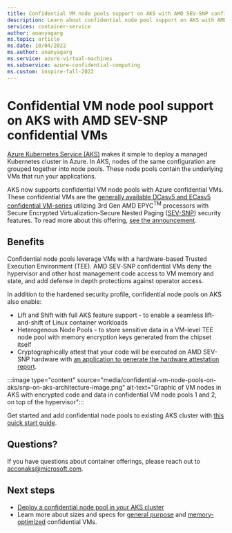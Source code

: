 ```yaml
---
title: Confidential VM node pools support on AKS with AMD SEV-SNP confidential VMs
description: Learn about confidential node pool support on AKS with AMD SEV-SNP confidential VMs
services: container-service
author: ananyagarg
ms.topic: article
ms.date: 10/04/2022
ms.author: ananyagarg
ms.service: azure-virtual-machines
ms.subservice: azure-confidential-computing
ms.custom: inspire-fall-2022
---
```


# Confidential VM node pool support on AKS with AMD SEV-SNP confidential VMs

[Azure Kubernetes Service (AKS)](/azure/aks/) makes it simple to deploy a managed Kubernetes cluster in Azure. In AKS, nodes of the same configuration are grouped together into node pools. These node pools contain the underlying VMs that run your applications. 

AKS now supports confidential VM node pools with Azure confidential VMs. These confidential VMs are the [generally available DCasv5 and ECasv5 confidential VM-series](https://aka.ms/AMD-ACC-VMs-GA-Inspire-2022) utilizing 3rd Gen AMD EPYC<sup>TM</sup> processors with Secure Encrypted Virtualization-Secure Nested Paging ([SEV-SNP](https://www.amd.com/en/technologies/infinity-guard)) security features. To read more about this offering, [see the announcement](https://aka.ms/Ignite2022-CVM-Node-Pools-on-AKS-GA).

## Benefits

Confidential node pools leverage VMs with a hardware-based Trusted Execution Environment (TEE). AMD SEV-SNP confidential VMs deny the hypervisor and other host management code access to VM memory and state, and add defense in depth protections against operator access.

In addition to the hardened security profile, confidential node pools on AKS also enable:

- Lift and Shift with full AKS feature support - to enable a seamless lift-and-shift of Linux container workloads
- Heterogenous Node Pools - to store sensitive data in a VM-level TEE node pool with memory encryption keys generated from the chipset itself
- Cryptographically attest that your code will be executed on AMD SEV-SNP hardware with [an application to generate the hardware attestation report](https://github.com/Azure/confidential-computing-cvm-guest-attestation/blob/main/aks-linux-sample/cvm-attestation.yaml). 

:::image type="content" source="media/confidential-vm-node-pools-on-aks/snp-on-aks-architecture-image.png" alt-text="Graphic of VM nodes in AKS with encrypted code and data in confidential VM node pools 1 and 2, on top of the hypervisor":::

Get started and add confidential node pools to existing AKS cluster with [this quick start guide](/azure/aks/use-cvm).

## Questions?

If you have questions about container offerings, please reach out to <acconaks@microsoft.com>.

## Next steps

- [Deploy a confidential node pool in your AKS cluster](/azure/aks/use-cvm)
- Learn more about sizes and specs for [general purpose](/azure/virtual-machines/dcasv5-dcadsv5-series) and [memory-optimized](/azure/virtual-machines/ecasv5-ecadsv5-series) confidential VMs.
